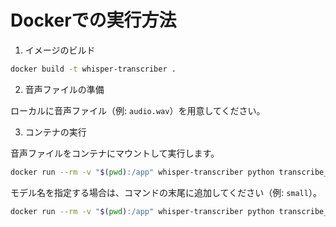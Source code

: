 # Dockerでの実行方法

1. イメージのビルド

```sh
docker build -t whisper-transcriber .
```

2. 音声ファイルの準備

ローカルに音声ファイル（例: `audio.wav`）を用意してください。

3. コンテナの実行

音声ファイルをコンテナにマウントして実行します。

```sh
docker run --rm -v "$(pwd):/app" whisper-transcriber python transcribe_local.py /app/audio.wav
```

モデル名を指定する場合は、コマンドの末尾に追加してください（例: `small`）。

```sh
docker run --rm -v "$(pwd):/app" whisper-transcriber python transcribe_local.py /app/audio.wav small
```